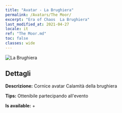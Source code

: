 ```yaml
---
title: "Avatar - La Brughiera"
permalink: /Avatars/The Moor/
excerpt: "Era of Chaos  La Brughiera"
last_modified_at: 2021-04-27
locale: it
ref: "The Moor.md"
toc: false
classes: wide
---
```

 ![La Brughiera](/images/a/avatarFrame_70.png)

## Dettagli

 **Descrizione:** Cornice avatar Calamità della brughiera 

 **Tips:** Ottenibile partecipando all'evento 

 **Is available:**  + 


